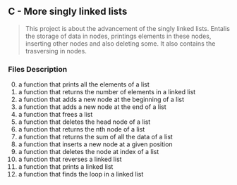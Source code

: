 ## C - More singly linked lists
> This project is about the advancement of the singly linked lists.
> Entalis the storage of data in nodes, printings elements in these nodes, inserting other nodes and also deleting some.
> It also contains the trasversing in nodes.

### Files Description

0. a function that prints all the elements of a list
1. a function that returns the number of elements in a linked list
2. a function that adds a new node at the beginning of a list
3. a function that adds a new node at the end of a list
4. a function that frees a list
5. a function that deletes the head node of a list
6. a function that returns the nth node of a list
7. a function that returns the sum of all the data of a list
8. a function that inserts a new node at a given position
9. a function that deletes the node at index of a list
10. a function that reverses a linked list
11. a  function that prints a linked list
12. a function that finds the loop in a linked list